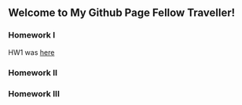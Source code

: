 ## Welcome to My Github Page Fellow Traveller!



### Homework I
HW1 was [here](IE360/IE360-HW1-Report.html)


### Homework II


### Homework III


